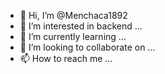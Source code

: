 - 👋 Hi, I’m @Menchaca1892
- 👀 I’m interested in backend ...
- 🌱 I’m currently learning ...
- 💞️ I’m looking to collaborate on ...
- 📫 How to reach me ...

<!---
Menchaca1892/Menchaca1892 is a ✨ special ✨ repository because its `README.md` (this file) appears on your GitHub profile.
You can click the Preview link to take a look at your changes.
--->
